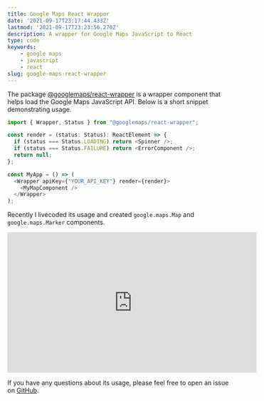 ```yaml
---
title: Google Maps React Wrapper
date: '2021-09-17T23:17:44.433Z'
lastmod: '2021-09-17T23:23:56.270Z'
description: A wrapper for Google Maps JavaScript to React
type: code
keywords:
    - google maps
    - javascript
    - react
slug: google-maps-react-wrapper
---
```


The package [@googlemaps/react-wrapper](https://www.npmjs.com/package/@googlemaps/react-wrapper) is a wrapper component that helps load the Google Maps JavaScript API. Below is a short snippet demonstrating usage.

```js
import { Wrapper, Status } from "@googlemaps/react-wrapper";

const render = (status: Status): ReactElement => {
  if (status === Status.LOADING) return <Spinner />;
  if (status === Status.FAILURE) return <ErrorComponent />;
  return null;
};

const MyApp = () => (
  <Wrapper apiKey={"YOUR_API_KEY"} render={render}>
    <MyMapComponent />
  </Wrapper>
);
```

Recently I livecoded its usage and created `google.maps.Map` and `google.maps.Marker` components.

<iframe width="560" height="315" src="https://www.youtube.com/embed/Xwcud1Qnnsw" title="YouTube video player" frameborder="0" allow="accelerometer; autoplay; clipboard-write; encrypted-media; gyroscope; picture-in-picture" allowfullscreen></iframe>

If you have any questions about its usage, please feel free to open an issue on [GitHub](https://github.com/googlemaps/react-wrapper/issues).
